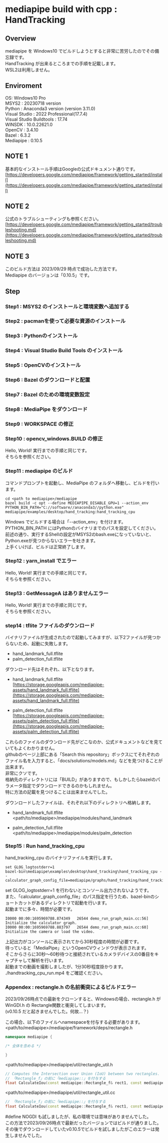 
# mediapipe build with cpp : HandTracking

## Overview

mediapipe を Windows10 でビルドしようとすると非常に苦労したのでその備忘録です。  
HandTracking が出来るところまでの手順を記載します。  
WSL2は利用しません。  

## Enviroment

OS: Windows10 Pro  
MSYS2 : 20230718 version  
Python : Anaconda3 version (version 3.11.0)  
Visual Studio : 2022 Professional(17.7.4)  
Visual Studio Buildtools : 17.74  
WINSDK : 10.0.22621.0  
OpenCV : 3.4.10  
Bazel : 6.3.2  
Mediapipe : 0.10.5  

## NOTE 1

基本的なインストール手順はGoogleの公式ドキュメント通りです。  
[https://developers.google.com/mediapipe/framework/getting_started/install](https://developers.google.com/mediapipe/framework/getting_started/install)  

## NOTE 2

公式のトラブルシューティングも参照ください。  
[https://developers.google.com/mediapipe/framework/getting_started/troubleshooting.md](https://developers.google.com/mediapipe/framework/getting_started/troubleshooting.md)  

## NOTE 3

このビルド方法は 2023/09/29 時点で成功した方法です。  
Mediapipe のバージョンは「0.10.5」です。  

## Step

### Step1 : MSYS2 のインストールと環境変数へ追加する
### Step2 : pacmanを使って必要な資源のインストール
### Step3 : Pythonのインストール
### Step4 : Visual Studio Build Tools のインストール
### Step5 : OpenCVのインストール
### Step6 : Bazel のダウンロードと配置
### Step7 : Bazel のための環境変数設定
### Step8 : MediaPipe をダウンロード
### Step9 : WORKSPACE の修正
### Step10 : opencv_windows.BUILD の修正

Hello, World! 実行までの手順と同じです。  
そちらを参照ください。  

### Step11 : mediapipe のビルド

コマンドプロンプトを起動し、MediaPipe のフォルダへ移動し、ビルドを行います。  

    cd <path to mediapipe>/mediapipe
    bazel build -c opt --define MEDIAPIPE_DISABLE_GPU=1 --action_env PYTHON_BIN_PATH="C://software//anaconda3//python.exe" mediapipe/examples/desktop/hand_tracking:hand_tracking_cpu

Windows でビルドする場合は「--action_env」を付けます。  
PYTHON_BIN_PATH にはPythonのバイナリまでのパスを設定してください。  
前述の通り、実行するShellの設定がMSYS2のbash.exeになっていないと、Python.exeが見つからないエラーを吐きます。  
上手くいけば、ビルドは正常終了します。  

### Step12 : yarn_install でエラー

Hello, World! 実行までの手順と同じです。  
そちらを参照ください。  

### Step13 : GetMessageA はありませんエラー

Hello, World! 実行までの手順と同じです。  
そちらを参照ください。  

### step14 : tflite ファイルのダウンロード

バイナリファイルが生成されたので起動してみますが、以下2ファイルが見つからないため、起動に失敗します。  
- hand_landmark_full.tflite
- palm_detection_full.tflite

ダウンロード先はそれぞれ、以下となります。  
- hand_landmark_full.tflite  
[https://storage.googleapis.com/mediapipe-assets/hand_landmark_full.tflite](https://storage.googleapis.com/mediapipe-assets/hand_landmark_full.tflite)  

- palm_detection_full.tflite  
[https://storage.googleapis.com/mediapipe-assets/palm_detection_full.tflite](https://storage.googleapis.com/mediapipe-assets/palm_detection_full.tflite)  

これらのファイルのダウンロード先がどこなのか、公式ドキュメントなどを見ていてもよくわかりません。  
githubのページ上部にある「Search this repository」ボックスにてそれぞれのファイル名を入力すると、「docs/solutions/models.md」などを見つけることが出来ます。  
非常にクソです。  
格納先のディレクトリには「BUILD」がありますので、もしかしたらbazelのパラメータ指定でダウンロードできるのかもしれません。  
特に方法の記載を見つけることは出来ませんでした。  

ダウンロードしたファイルは、それぞれ以下のディレクトリへ格納します。  
- hand_landmark_full.tflite  
<path/to/mediapipe>/mediapipe/modules/hand_landmark  

- palm_detection_full.tflite  
<path/to/mediapipe>/mediapipe/modules/palm_detection  

### Step15 : Run hand_tracking_cpu

hand_tracking_cpu のバイナリファイルを実行します。  

    set GLOG_logtostderr=1
    bazel-bin\mediapipe\examples\desktop\hand_tracking\hand_tracking_cpu --calculator_graph_config_file=mediapipe/graphs/hand_tracking/hand_tracking_desktop_live.pbtxt

set GLOG_logtostderr=1 を行わないとコンソール出力されないようです。  
また、「calculator_graph_config_file」のパス指定を行うため、bazel-binのショートカットがあるディレクトリで起動を行います。  
起動までに多々、時間が必要です。  

``` text
I0000 00:00:1695969788.874349   26544 demo_run_graph_main.cc:56] Initialize the calculator graph.
I0000 00:00:1695969788.883797   26544 demo_run_graph_main.cc:60] Initialize the camera or load the video.
```

上記出力がコンソールに表示されてから30秒程度の時間が必要です。  
待っていると「MediaPipe」というOpenCVウィンドウが表示されます。  
そこからさらに30秒～60秒待つと接続されているカメラデバイスの0番目をキャプチャして解析を行います。  
起動までの動画を撮影しましたが、1分30秒程度掛かります。  
./handtracking_cpu_run.mp4 をご確認ください。  

### Appendex : rectangle.h の名前衝突によるビルドエラー

2023/09/26時点での最新をクローンすると、Windowsの場合、rectangle.h が WinGDI.h の Rectangle関数と衝突してしまいます。  
(v0.10.5 だと起きませんでした。何故...？)  

この場合、以下のファイルへnamespaceを付与する必要があります。  
<path/to/mediapipe>/mediapipe/framework/deps/rectangle.h  

``` c++
namespace mediapipe {

/* 全体を含める */

}
```

<path/to/mediapipe>/mediapipe/util/rectangle_util.h  

``` c++
// Computes the Intersection over Union (IoU) between two rectangles.
// 「Rectangle_f」の前に「mediapipe::」を付与する
float CalculateIou(const mediapipe::Rectangle_f& rect1, const mediapipe::Rectangle_f& rect2);

```

<path/to/mediapipe>/mediapipe/util/rectangle_util.cc  

``` c++
// 「Rectangle_f」の前に「mediapipe::」を付与する
float CalculateIou(const mediapipe::Rectangle_f& rect1, const mediapipe::Rectangle_f& rect2) {
```

#define NOGDI も試しましたが、私の環境では意味がありませんでした。  
この方法で2023/09/26時点で最新だったバージョンではビルドが通りました。  
その後でダウンロードしていたv0.10.5でビルドを試しましたがこのエラーは発生しませんでした。  


